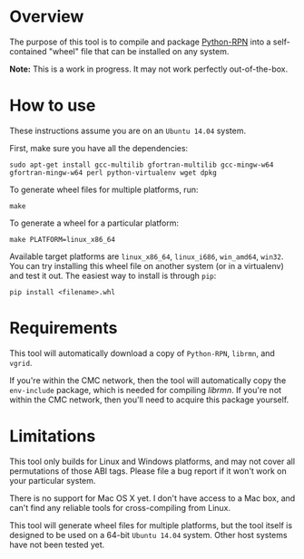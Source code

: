 Overview
========
The purpose of this tool is to compile and package [Python-RPN](https://github.com/meteokid/python-rpn) into a self-contained "wheel" file that can be installed on any system.

**Note:** This is a work in progress.  It may not work perfectly out-of-the-box.

How to use
==========
These instructions assume you are on an `Ubuntu 14.04` system.

First, make sure you have all the dependencies:
```
sudo apt-get install gcc-multilib gfortran-multilib gcc-mingw-w64 gfortran-mingw-w64 perl python-virtualenv wget dpkg
```

To generate wheel files for multiple platforms, run:
```
make
```

To generate a wheel for a particular platform:
```
make PLATFORM=linux_x86_64
```

Available target platforms are `linux_x86_64`, `linux_i686`, `win_amd64`, `win32`.
You can try installing this wheel file on another system (or in a virtualenv) and test it out.
The easiest way to install is through `pip`:
```
pip install <filename>.whl
```

Requirements
============
This tool will automatically download a copy of `Python-RPN`, `librmn`, and `vgrid`.

If you're within the CMC network, then the tool will automatically copy the `env-include` package, which is needed for compiling *librmn*.  If you're not within the CMC network, then you'll need to acquire this package yourself.

Limitations
===========
This tool only builds for Linux and Windows platforms, and may not cover all
permutations of those ABI tags.
Please file a bug report if it won't work on your particular system.

There is no support for Mac OS X yet.  I don't have access to a Mac box, and
can't find any reliable tools for cross-compiling from Linux.

This tool will generate wheel files for multiple platforms, but the tool itself is designed to be used on a 64-bit `Ubuntu 14.04` system.
Other host systems have not been tested yet.

